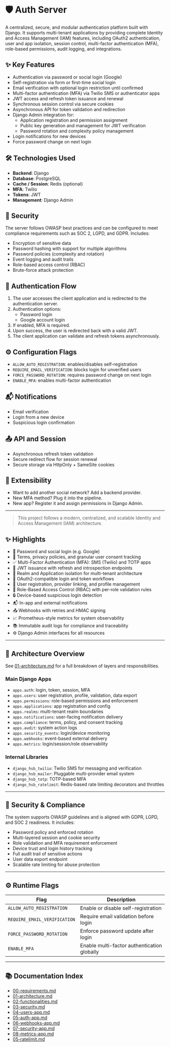 
# 🛡️ Auth Server

A centralized, secure, and modular authentication platform built with Django. It supports multi-tenant applications by providing complete Identity and Access Management (IAM) features, including OAuth2 authentication, user and app isolation, session control, multi-factor authentication (MFA), role-based permissions, audit logging, and integrations.

## ✨ Key Features

- Authentication via password or social login (Google)
- Self-registration via form or first-time social login
- Email verification with optional login restriction until confirmed
- Multi-factor authentication (MFA) via Twilio SMS or authenticator apps
- JWT access and refresh token issuance and renewal
- Synchronous session control via secure cookies
- Asynchronous API for token validation and redirection
- Django Admin integration for:
    - Application registration and permission assignment
    - Public key generation and management for JWT verification
    - Password rotation and complexity policy management
- Login notifications for new devices
- Force password change on next login

## 🛠️ Technologies Used

- **Backend**: Django
- **Database**: PostgreSQL
- **Cache / Session**: Redis (optional)
- **MFA**: Twilio
- **Tokens**: JWT
- **Management**: Django Admin

## 🔐 Security

The server follows OWASP best practices and can be configured to meet compliance requirements such as SOC 2, LGPD, and GDPR. Includes:
- Encryption of sensitive data
- Password hashing with support for multiple algorithms
- Password policies (complexity and rotation)
- Event logging and audit trails
- Role-based access control (RBAC)
- Brute-force attack protection

## 🔁 Authentication Flow

1. The user accesses the client application and is redirected to the authentication server.
2. Authentication options:
    - Password login
    - Google account login
3. If enabled, MFA is required.
4. Upon success, the user is redirected back with a valid JWT.
5. The client application can validate and refresh tokens asynchronously.

## ⚙️ Configuration Flags

- `ALLOW_AUTO_REGISTRATION`: enables/disables self-registration
- `REQUIRE_EMAIL_VERIFICATION`: blocks login for unverified users
- `FORCE_PASSWORD_ROTATION`: requires password change on next login
- `ENABLE_MFA`: enables multi-factor authentication

## 📬 Notifications

- Email verification
- Login from a new device
- Suspicious login confirmation

## 📤 API and Session

- Asynchronous refresh token validation
- Secure redirect flow for session renewal
- Secure storage via HttpOnly + SameSite cookies

## 🧩 Extensibility

- Want to add another social network? Add a backend provider.
- New MFA method? Plug it into the pipeline.
- New app? Register it and assign permissions in Django Admin.

---

> This project follows a modern, centralized, and scalable Identity and Access Management (IAM) architecture.

## ✨ Highlights

- 🔐 Password and social login (e.g. Google)
- 🧾 Terms, privacy policies, and granular user consent tracking
- ✅ Multi-Factor Authentication (MFA): SMS (Twilio) and TOTP apps
- 🔄 JWT issuance with refresh and introspection endpoints
- 🧩 Realm and Application isolation for multi-tenant architecture
- 🔁 OAuth2-compatible login and token workflows
- 👤 User registration, provider linking, and profile management
- 🎯 Role-Based Access Control (RBAC) with per-role validation rules
- 🔒 Device-based suspicious login detection
- 📬 In-app and external notifications
- 📤 Webhooks with retries and HMAC signing
- 📈 Prometheus-style metrics for system observability
- 📚 Immutable audit logs for compliance and traceability
- ⚙️ Django Admin interfaces for all resources

---

## 🧱 Architecture Overview

See [01-architecture.md](01-architecture.md) for a full breakdown of layers and responsibilities.

### Main Django Apps

- `apps.auth`: login, token, session, MFA
- `apps.users`: user registration, profile, validation, data export
- `apps.permissions`: role-based permissions and enforcement
- `apps.applications`: app registration and config
- `apps.realms`: multi-tenant realm boundaries
- `apps.notifications`: user-facing notification delivery
- `apps.compliance`: terms, policy, and consent tracking
- `apps.audit`: system action logs
- `apps.security_events`: login/device monitoring
- `apps.webhooks`: event-based external delivery
- `apps.metrics`: login/session/role observability

### Internal Libraries

- `django_hsb_twilio`: Twilio SMS for messaging and verification
- `django_hsb_mailer`: Pluggable multi-provider email system
- `django_hsb_totp`: TOTP-based MFA
- `django_hsb_ratelimit`: Redis-based rate limiting decorators and throttles

---

## 🔐 Security & Compliance

The system supports OWASP guidelines and is aligned with GDPR, LGPD, and SOC 2 readiness. It includes:

- Password policy and enforced rotation
- Multi-layered session and cookie security
- Role validation and MFA requirement enforcement
- Device trust and login history tracking
- Full audit trail of sensitive actions
- User data export endpoint
- Scalable rate limiting for abuse protection

---

## ⚙️ Runtime Flags

| Flag                          | Description                                 |
|-------------------------------|---------------------------------------------|
| `ALLOW_AUTO_REGISTRATION`     | Enable or disable self-registration         |
| `REQUIRE_EMAIL_VERIFICATION`  | Require email validation before login       |
| `FORCE_PASSWORD_ROTATION`     | Enforce password update after login         |
| `ENABLE_MFA`                  | Enable multi-factor authentication globally |

---

## 📚 Documentation Index

- [00-requirements.md](00-requirements.md)
- [01-architecture.md](01-architecture.md)
- [02-functionalities.md](02-functionalities.md)
- [03-security.md](03-security.md)
- [04-users-app.md](04-users-app.md)
- [05-auth-app.md](05-auth-app.md)
- [06-webhooks-app.md](06-webhooks-app.md)
- [07-security-app.md](07-security-app.md)
- [08-metrics-app.md](08-metrics-app.md)
- [05-ratelimit.md](05-ratelimit.md)
